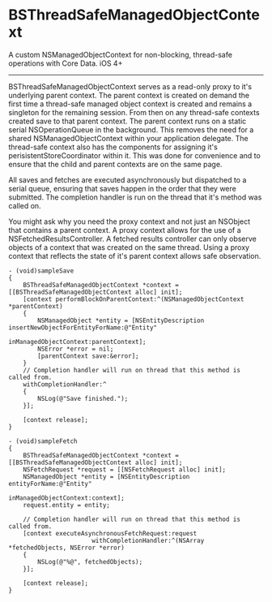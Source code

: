BSThreadSafeManagedObjectContext
==============================
A custom NSManagedObjectContext for non-blocking, thread-safe operations with Core Data. iOS 4+
- - -
BSThreadSafeManagedObjectContext serves as a read-only proxy to it's underlying parent context. 
The parent context is created on demand the first time a thread-safe managed object context is created and remains a singleton for the remaining session. 
From then on any thread-safe contexts created save to that parent context. 
The parent context runs on a static serial NSOperationQueue in the background. 
This removes the need for a shared NSManagedObjectContext within your application delegate.
The thread-safe context also has the components for assigning it's perisistentStoreCoordinator within it. This was done for convenience and to ensure that the child and parent contexts are on the same page.

All saves and fetches are executed asynchronously but dispatched to a serial queue, ensuring that saves happen in the order that they were submitted. The completion
handler is run on the thread that it's method was called on.

You might ask why you need the proxy context and not just an NSObject that contains a parent context.
A proxy context allows for the use of a NSFetchedResultsController.
A fetched results controller can only observe objects of a context that was created on the same thread.
Using a proxy context that reflects the state of it's parent context allows safe observation.


    - (void)sampleSave
    {
        BSThreadSafeManagedObjectContext *context = [[BSThreadSafeManagedObjectContext alloc] init];
        [context performBlockOnParentContext:^(NSManagedObjectContext *parentContext)
        {
            NSManagedObject *entity = [NSEntityDescription insertNewObjectForEntityForName:@"Entity" 
                                                                    inManagedObjectContext:parentContext];
            NSError *error = nil;
            [parentContext save:&error];
        }
        // Completion handler will run on thread that this method is called from.
        withCompletionHandler:^
        {
            NSLog(@"Save finished.");
        }];
    
        [context release];
    }
    
    - (void)sampleFetch
    {
        BSThreadSafeManagedObjectContext *context = [[BSThreadSafeManagedObjectContext alloc] init];
        NSFetchRequest *request = [[NSFetchRequest alloc] init];
        NSManagedObject *entity = [NSEntityDescription entityForName:@"Entity" 
                                              inManagedObjectContext:context];    
        request.entity = entity;
        
        // Completion handler will run on thread that this method is called from.
        [context executeAsynchronousFetchRequest:request
                           withCompletionHandler:^(NSArray *fetchedObjects, NSError *error) 
        {
            NSLog(@"%@", fetchedObjects);
        }];
        
        [context release];
    }
